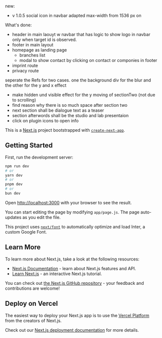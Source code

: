 new:

- v 1.0.5 social icon in navbar adapted max-width from 1536 px on

What's done:

- header in main laouyt w navbar that has logic to show logo in navbar only when target id is observed.
- footer in main layout
- homepage as landing page
  - branches list
  - modal to show contact by clicking on contact or componies in footer
- imprint route
- privacy route

seperate the Refs for two cases. one the background div for the blur and the other for the y and x effect

- make hidden und visible effect for the y moving of sectionTwo (not due to scrolling)
- find reason why there is so much space after section two
- next section shall be dialogue text as a teaser
- section afterwords shall be the studio and lab presentaion
- click on plugin icons to open info

This is a [Next.js](https://nextjs.org/) project bootstrapped with [`create-next-app`](https://github.com/vercel/next.js/tree/canary/packages/create-next-app).

## Getting Started

First, run the development server:

```bash
npm run dev
# or
yarn dev
# or
pnpm dev
# or
bun dev
```

Open [http://localhost:3000](http://localhost:3000) with your browser to see the result.

You can start editing the page by modifying `app/page.js`. The page auto-updates as you edit the file.

This project uses [`next/font`](https://nextjs.org/docs/basic-features/font-optimization) to automatically optimize and load Inter, a custom Google Font.

## Learn More

To learn more about Next.js, take a look at the following resources:

- [Next.js Documentation](https://nextjs.org/docs) - learn about Next.js features and API.
- [Learn Next.js](https://nextjs.org/learn) - an interactive Next.js tutorial.

You can check out [the Next.js GitHub repository](https://github.com/vercel/next.js/) - your feedback and contributions are welcome!

## Deploy on Vercel

The easiest way to deploy your Next.js app is to use the [Vercel Platform](https://vercel.com/new?utm_medium=default-template&filter=next.js&utm_source=create-next-app&utm_campaign=create-next-app-readme) from the creators of Next.js.

Check out our [Next.js deployment documentation](https://nextjs.org/docs/deployment) for more details.
